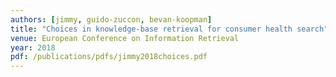 ```yaml
---
authors: [jimmy, guido-zuccon, bevan-koopman]
title: "Choices in knowledge-base retrieval for consumer health search"
venue: European Conference on Information Retrieval
year: 2018
pdf: /publications/pdfs/jimmy2018choices.pdf
---
```

